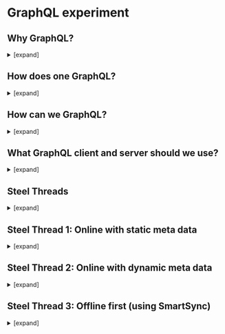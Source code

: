 # GraphQL experiment


## Why GraphQL?
<details><summary>[expand]</summary>

**We want to build react native UI components with a clean separation from data sources**. 

Components should have a language to express their data needs (queries) or data changes (mutations) and we should have a runtime that understands that language and talks to our back-end servers and/or local stores on the mobile client.

Such a data query language alreadys exists and is called [**GraphQL**](http://graphql.org/).

It allows clients to define the structure of the data required, and exactly the same structure of the data is returned from the server. It is a strongly typed runtime which allows clients to dictate what data is needed. This avoids both the problems of over-fetching as well as under-fetching of data.

[source](https://en.wikipedia.org/wiki/GraphQL)

</details>

## How does one GraphQL?
<details><summary>[expand]</summary>

Typically one has a GraphQL client that talks to a GraphQL server.

### Client responsibilities
- send queries to the server,
- cache data returned by the server,
- keep local cache consistent after a mutation,
- provide integration with UI framework (composition of queries and decomposition of responses).

The UI integration is usually done by wrapping a component into a higher level component (HOC) which takes care of fetching the data and making it available to the component through its props (in the React case).

### Server responsibilities
- provide integration with back-end (decomposition of queries and composition of results),
- execute the requested mutations and queries.

The back-end integration is usually done through "resolvers" that can do things like get object by id, run query or mutation (which are defined in the schema).

Major GraphQL clients include Apollo Client and Relay. GraphQL servers are available for multiple languages, including JavaScript, Python, Ruby, Java, C#, Scala, Go, Elixir, Erlang, PHP, and Clojure. 

</details>


## How can we GraphQL?
<details><summary>[expand]</summary>

We need the GraphQL resolved in the mobile client.

For two reasons:
- our servers do not speak GraphQL (currently),
- we want to support the offline case with the same UI code/components.

### Are apps usually running a server in their client? ###
No.

However web apps sometimes do server side rendering (SSR): they pre-render the HTML on the server to speed up load time of JavaScript applications.
In essence, SSR means running the client on the server, which is equivalent to running a server on a client.

### Should the GraphQL server run in "native-land" or "javascript-land"? ###
There are no GraphQL server implementations available in Objective-C or Swift and therefore the "native-land" approach is probably not viable for iOS. Also a "native-land" approach could mean duplicate implementations.

### Conclusion
We should have a JavaScript GraphQL client and server running in "javascript-land" and use our native modules (aka bridges) to talk to our back-end servers and/or local stores.

</details>

## What GraphQL client and server should we use?

<details><summary>[expand]</summary>

There are several options:
- [Relay (by Facebook)](https://facebook.github.io/relay/)
- [Apollo](https://www.apollographql.com/)

There are good resources online comparing both. See [this one](https://blog.graph.cool/relay-vs-apollo-comparing-graphql-clients-for-react-apps-b40af58c1534) or [that one](https://www.codazen.com/choosing-graphql-client-apollo-vs-relay/).

We decided to prototype with **Apollo** for the following reasons:
- easier learning curve,
- arguably just as feature rich,
- supports SSR (server side rendering) out of the box - see [here](https://www.apollographql.com/docs/react/features/server-side-rendering.html#server-rendering),
- adoption has been steadily increasing and is now outpacing relay - see [apollo](https://www.npmjs.com/package/apollo-client) vs [relay](https://www.npmjs.com/package/graphql-relay).

With more time, we would prototype with Relay as well.

</details>

## Steel Threads

<details><summary>[expand]</summary>

To establish feasibility of the above approach and determine work needed in support libraries, we want to build sample proof-of-concept applications of increasing complexities.

1. (Steel Thread 1) Application that knows the object types and field sets it deals with at compile time and works only online
2. (Steel Thread 2) 1 but with fields sets known at run time (layout driven)
3. (Steel Thread 3) 1 but working offline also

Not in scope:
- When both object types and field sets are known at run time (generic object browser),
- Run time meta data (2) and offline,
- Abstracting styles away from UI components (to be able to swap 'design').

### Application

The sample application is a simple To Do application.

It should have a screen listing the To Do's and a 'Add' button to create a new To Do.

A To Do should have:
- a title,
- due date, 
- owner (lookup field),
- status (done or not).

The list screen should:
- show the todos,
- allow user to refresh (with a pull to request),
- allow user to change status of a to do,
- allow user to delete a to do.

The add screen should:
- allow user to choose a title,
- allow user to pick a due date with a picker,
- allow user to pick owner with a pick list.


### Notes

This application allows us to exercise the following GraphQL features:
- queries (including refetch),
- mutations that modify a record in place (the status change),
- mutations that create or delete records (and the cache beyond the record).

This application does NOT exercise the following GraphQL features:
- queries with pagination,
- subscriptions.

</details>

## Steel Thread 1: Online with static meta data

<details><summary>[expand]</summary>

See [STEPS](https://github.com/wmathurin/SimpleApollo/blob/dev/STEPS.md) for a step by step history of the development of the application.

### GrapQL client and server
For the GraphQL client, we used the [Apollo GraphQL client](https://github.com/apollographql/apollo-client).
For the GraphQL server (SSR support), we used [Apollo Schema Link](https://www.apollographql.com/docs/link/links/schema.html).

### UI components

We composed 3rd party UI components to build our UI. We did not do any styling beyond the occasional `flex:1` to stretch a component or a few color changes.

We used the following UI libraries:
- [react native elements](https://github.com/react-native-training/react-native-elements/tree/v1.0.0-beta3),
- [react native vector icons](https://github.com/oblador/react-native-vector-icons),
- [react native date picker](https://github.com/xgfe/react-native-datepicker),
- [react native modal selector](https://github.com/peacechen/react-native-modal-selector).

### Key code

Code that would typically reside on the server:
- [schema](https://github.com/wmathurin/SimpleApollo/blob/8_todo_app_android_support_pull_to_refresh/js/gqlServer/schema.js),
- [resolvers](https://github.com/wmathurin/SimpleApollo/blob/8_todo_app_android_support_pull_to_refresh/js/gqlServer/restAPIResolvers.js).

Code that would typically reside on the client:
- [queries](https://github.com/wmathurin/SimpleApollo/blob/8_todo_app_android_support_pull_to_refresh/js/gql/queries.js),
- [helper class](https://github.com/wmathurin/SimpleApollo/blob/8_todo_app_android_support_pull_to_refresh/js/gql/client.js) to build GraphQL client.

Key components:
- [component for list](https://github.com/wmathurin/SimpleApollo/blob/8_todo_app_android_support_pull_to_refresh/js/components/TaskList.js) and [list item](https://github.com/wmathurin/SimpleApollo/blob/8_todo_app_android_support_pull_to_refresh/js/components/TaskListItem.js),
- [component for creating a new to do](https://github.com/wmathurin/SimpleApollo/blob/8_todo_app_android_support_pull_to_refresh/js/components/TaskCreator.js),
- [component for changing status](https://github.com/wmathurin/SimpleApollo/blob/8_todo_app_android_support_pull_to_refresh/js/components/TaskToggler.js).

One important thing to understand is [Apollo caching](https://www.apollographql.com/docs/react/advanced/caching.html). For updates (like changing the status of a to do), there is nothing special to do in the app code. However when adding/deleting records, the cache needs to be updated or invalidated by the app otherwise lists will not show the added/deleted rectod. For more information, see the [Apollo doc](https://www.apollographql.com/docs/react/advanced/caching.html#after-mutations). 

In the sample app: 
- the cache changes on add are done [here](https://github.com/wmathurin/SimpleApollo/blob/8_todo_app_android_support_pull_to_refresh/js/components/TaskCreator.js#L64),
- the cache changes on delete are done [here](https://github.com/wmathurin/SimpleApollo/blob/8_todo_app_android_support_pull_to_refresh/js/components/TaskListItem.js#L431).

### Findings

The bulk of the time was learning GraphQL/Apollo. Running the apollo server library along side the apollo client library was pretty easy.
Switching from mock resolvers to resolvers using REST APIs was very fast (and did not require any code change in the UI).
There might not be much code that needs to move to support libraries.

</details>

## Steel Thread 2: Online with dynamic meta data

<details><summary>[expand]</summary>

Dynamic meta data can mean different things:
- the application might know all the object types it is dealing with (and their relationships) but not know all the fields it needs to fetch and/or display,
- the application might not know all the object types or relationships (universal record browser).

For 'Steel Thread 2', I prototyped the first use case (dynamic field sets).
For the code see [here](https://github.com/wmathurin/SimpleApollo/tree/9_todo_app_dynamic_fields/js).

### Dynamic field sets 
We added a custom scalar type to represent arbitrary field sets.
We used [graphql-type-json](https://github.com/taion/graphql-type-json).

The schema for Task and User now looks like:
```javascript
interface SObject {
    Id: String!
    fields: JSON!
}

type Task implements SObject {
    Id: String!
    fields: JSON!
    owner: Person!
}
```

There are new types to describe meta data and a query to get the layout also:
```javascript
enum Mode {
    Create
    Edit
    View    
}

enum FieldType {
    String
    DateTime
    Boolean
    Reference
    Number
    Picklist
}

type FieldSpec {
    Id: String!
    name: String!
    type: FieldType
    label: String!
}

type Query {
    taskLayout (mode: Mode!): [FieldSpec]
}
```

In the Rest API resolver, we made use of ui-api to get layout and fields information
```javascript
const uiLayout = (objType, mode, callback, error) => net.sendRequest('/services/data', `/${net.getApiVersion()}/ui-api/layout/${objType}`, callback, error, "GET", {mode : mode})
const uiObjectInfo = (objType, callback, error) => net.sendRequest('/services/data', `/${net.getApiVersion()}/ui-api/object-info/${objType}`, callback, error)

```

We added a DataLoader to limit fetching the fields information.
For instance to get Tasks, we first get the list of fields, then build a SOQL query from it.
```javascript
tasks: () => {
	    		return objectFieldsLoader.load('Task__c')
	    			.then((infos) => { 
	    				fieldInfos = infos; 
	    				return netQuery(`select ${Object.keys(fieldInfos).join(',')} from Task__c LIMIT 256`)
	    			})
					.then((response) => { 
						return processTaskSoqlResponse(fieldInfos, response) 
					})
	    	},
```

We added a new class [EditField](https://github.com/wmathurin/SimpleApollo/blob/9_todo_app_dynamic_fields/js/components/EditField.js), to render any fields during edit. NB: At this point, we only support String and DateTime.

Edit fields are not hardcoded in `TaskCreator` (except for relationship fields).
Instead `TaskCreator` first queries the task layout for create (using the `taskLayout` graphql query we showed above) and iterates through the `FieldSpec`s and create `EditField` out of them.


### Findings
By using a custom scalar type (JSON) to represent arbitrary field sets, we are able to support dynamic field sets with GraphQL.
Such JSON fields are opaque to the GraphQL client and therefore the app and resolvers will have to be careful when manipulating them.

Cache consistency will require some manual work in the app. In our app, we had to manually update the cache when changing the status of a todo: see [here](https://github.com/wmathurin/SimpleApollo/blob/9_todo_app_dynamic_fields/js/components/TaskToggler.js).

If some queries bring more fields than others for the same record, one might have to `refetch` more often or use different types based on the field sets.

### More dynamic apps
If your application requires more than dynamic fields sets, if the object types or relationships are not known, you can still use GraphQL.
An extreme implementation could have no types in the schema and simply queries that mirror the Rest API backend: e.g. queries that take type, id, mode (or layout id) and return JSON.

GraphQL would not help with type checking, avoiding over fetching, getting related objects elegantly or maintaining consistency across UI components. 
It would still help with separating data sources from UI: your UI components would still be "pure" views (only getting data through props), and the GraphQL client's HOC (high order component) would still provide a way to combine the requests of all the UI components and distribute back the responses to all components.

Our recommendation is to use strong types whenever possible (see data in Steel Thread 1 or meta data in Steel Thread 2), dynamic fields (see Task in Steel Thread 2) if required and arbitrary JSON responses only when unavoidable.

</details>

## Steel Thread 3: Offline first (using SmartSync)

<details><summary>[expand]</summary>

Steel thread 3 uses Steel thread 2's schema but does not actually fetches layout or object info from server.
(As of Mobile SDK 6.1, we don't have a sync target to get metadata out of the box - but it's coming in Mobile SDK 6.2)

### Store and syncs configs

The store schema is defined using the following config file
```javascript
{
  "soups": [
    {
      "soupName": "Task__c",
      "indexes": [
        { "path": "Id", "type": "string"},
        { "path": "OwnerId", "type": "string"},
        { "path": "__local__", "type": "string"}
      ]
    },
    {
    "soupName": "User",
    "indexes": [
        { "path": "Id", "type": "string"},
        { "path": "__local__", "type": "string"}
      ]
    }
  ]
}
```

The syncs are defined using the following config file
```javascript
{
  "syncs": [
    {
      "syncName": "syncDownTasks",
      "syncType": "syncDown",
      "soupName": "Task__c",
      "target": {"type":"soql", "query":"select Id, Name, FORMAT(CreatedDate), FORMAT(Due_Date__c), Done__c, OwnerId from Task__c"},
      "options": {"mergeMode":"OVERWRITE"}
    },
    {
      "syncName": "syncDownUsers",
      "syncType": "syncDown",
      "soupName": "User",
      "target": {"type":"soql", "query":"select Id, FirstName, LastName from User"},
      "options": {"mergeMode":"OVERWRITE"}
    },
    {
      "syncName": "syncUpTasks",
      "syncType": "syncUp",
      "soupName": "Task__c",
      "options": {"fieldlist":["Name", "Due_Date__c", "Done__c"], "mergeMode":"OVERWRITE"}
    }
  ]
}
```

### SmartSync Resolvers

A new set of resolvers was implemented

To seemlessly work offline or online, we implemented a reSync javascript method that returns a promise that resolves whether sync succeeeded or failed.
```javascript
const promiserNoRejection = (func) => {
    // resolves promise from success and error callback
}

const reSync = promiserNoRejection(smartsync.reSync);
```

Queries:
- people: (re)sync down the users and then queries smartstore,
- tasks: (re)sync up the tasks, (re)sync down the tasks and then queries smartstore (filtering out locally deleted records) => ** that way when doing a pull to refresh the data gets synched **,
- taskLayout: returns hard-coded meta data.

Mutations:
- addTask: create a new task locally in SmartStore and set the locally created flag to true,
- updateTask: update task in SmartStore and set the locally deleted flag to true,
- deleteTask: mark task in SmartStore as locally deleted.


</details>

